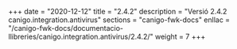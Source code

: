 +++
date        = "2020-12-12"
title       = "2.4.2"
description = "Versió 2.4.2 canigo.integration.antivirus"
sections    = "canigo-fwk-docs"
enllac		= "/canigo-fwk-docs/documentacio-llibreries/canigo.integration.antivirus/2.4.2/"
weight		= 7
+++
